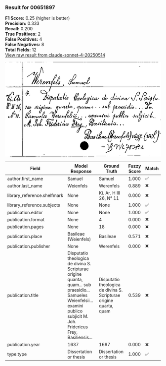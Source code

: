 ### Result for 00651897
**F1 Score:** 0.25 (higher is better)<br>**Precision:** 0.333<br>**Recall:** 0.200<br>**True Positives:** 2<br>**False Positives:** 4<br>**False Negatives:** 8<br>**Total Fields:** 12<br>[View raw result from claude-sonnet-4-20250514](https://github.com/RISE-UNIBAS/humanities_data_benchmark/blob/main/results/2025-10-01/T0148/request_T0148_00651897.json)

<img src="https://github.com/RISE-UNIBAS/humanities_data_benchmark/blob/main/benchmarks/zettelkatalog/images/00651897.jpg?raw=true" alt="00651897" width="600px">

| Field | Model Response | Ground Truth | Fuzzy Score | Match |
|-------|----------------|--------------|-------------|-------|
| author.first_name | Samuel | Samuel | 1.000 | ✅ |
| author.last_name | Weienfels | Werenfels | 0.889 | ❌ |
| library_reference.shelfmark | None | Ki. Ar. H III 26, N° 11 | 0.000 | ❌ |
| library_reference.subjects | None | None | 1.000 | ✅ |
| publication.editor | None | None | 1.000 | ✅ |
| publication.format | None | 4 | 0.000 | ❌ |
| publication.pages | None | 18 | 0.000 | ❌ |
| publication.place | Basileae (Weienfels) | Basileae | 0.571 | ❌ |
| publication.publisher | None | Werenfels | 0.000 | ❌ |
| publication.title | Disputatio theologica de divina S. Scripturae origine quanta, quam... sub praesidio... Samueles Weienfelsii... examini publico subjicit M. Joh. Fridericus Frey, Basiliensis... | Disputatio theologica de divina S. Scripturae origine quarta, quam | 0.539 | ❌ |
| publication.year | 1637 | 1697 | 0.000 | ❌ |
| type.type | Dissertation or thesis | Dissertation or thesis | 1.000 | ✅ |
